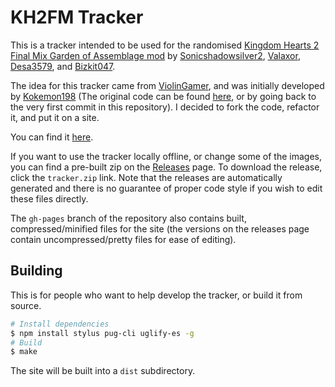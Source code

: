 # KH2FM Tracker

This is a tracker intended to be used for the randomised [Kingdom Hearts 2 Final Mix Garden of Assemblage mod](https://docs.google.com/document/d/1GYjEnrM_TIk7qyO75clPLYD-_nP5wTR7K6SE-Wn-QCg/edit) by [Sonicshadowsilver2](https://twitter.com/Sonicshadowsil2), [Valaxor](https://twitter.com/valaxor), [Desa3579](https://twitter.com/desa3579), and [Bizkit047](https://twitter.com/Bizkit047).

The idea for this tracker came from [ViolinGamer](https://twitter.com/ViolinGamer), and was initially developed by [Kokemon198](https://twitter.com/jorgeoviedo1998) (The original code can be found [here](https://drive.google.com/drive/folders/18iGi4Bq_7q7vbFjopl9BTWD5izxu_bwe), or by going back to the very first commit in this repository). I decided to fork the code, refactor it, and put it on a site.

You can find it [here](https://tracker.zaxu.xyz).

If you want to use the tracker locally offline, or change some of the images, you can find a pre-built zip on the [Releases](https://github.com/zaxutic/kh2fm-rando-tracker/releases/latest) page. To download the release, click the `tracker.zip` link. Note that the releases are automatically generated and there is no guarantee of proper code style if you wish to edit these files directly.

The `gh-pages` branch of the repository also contains built, compressed/minified files for the site (the versions on the releases page contain uncompressed/pretty files for ease of editing).

## Building

This is for people who want to help develop the tracker, or build it from source.

```sh
# Install dependencies
$ npm install stylus pug-cli uglify-es -g
# Build
$ make
```

The site will be built into a `dist` subdirectory.
